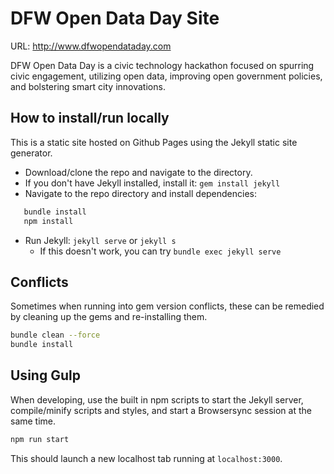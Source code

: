 # DFW Open Data Day Site

URL: http://www.dfwopendataday.com

DFW Open Data Day is a civic technology hackathon focused on spurring civic engagement, utilizing open data, improving open government policies, and bolstering smart city innovations.


## How to install/run locally
This is a static site hosted on Github Pages using the Jekyll static site generator.

- Download/clone the repo and navigate to the directory.
- If you don't have Jekyll installed, install it: `gem install jekyll`
- Navigate to the repo directory and install dependencies:
```bash
   bundle install
   npm install
```
- Run Jekyll: `jekyll serve` or `jekyll s`
   - If this doesn't work, you can try `bundle exec jekyll serve`

## Conflicts
Sometimes when running into gem version conflicts, these can be remedied by cleaning up the gems and re-installing them.
```bash
bundle clean --force
bundle install
```

## Using Gulp
When developing, use the built in npm scripts to start the Jekyll server, compile/minify scripts and styles, and start a Browsersync session at the same time.
```bash
npm run start
```
This should launch a new localhost tab running at `localhost:3000`.
